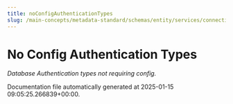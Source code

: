 ```yaml
---
title: noConfigAuthenticationTypes
slug: /main-concepts/metadata-standard/schemas/entity/services/connections/database/common/noconfigauthenticationtypes
---
```


# No Config Authentication Types

*Database Authentication types not requiring config.*



Documentation file automatically generated at 2025-01-15 09:05:25.266839+00:00.

